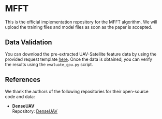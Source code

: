 # MFFT
This is the official implementation repository for the MFFT algorithm. We will upload the training files and model files as soon as the paper is accepted.



## Data Validation

You can download the pre-extracted UAV-Satellite feature data by using the provided request template [here](./doc/request.md). Once the data is obtained, you can verify the results using the `evaluate_gpu.py` script.


## References
We thank the authors of the following repositories for their open-source code and data:

- **DenseUAV**  
  Repository: [DenseUAV](https://github.com/Dmmm1997/DenseUAV)



